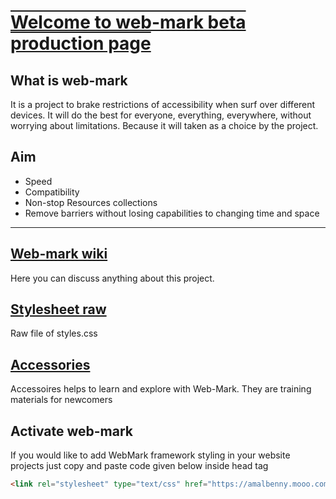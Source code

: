 <h1 style="text-decoration: underline overline;"> Welcome to web-mark beta production page</h1>

## What is web-mark
It is a project to brake restrictions of accessibility when surf over different devices.
 It will do the best for everyone, everything, everywhere, without worrying about limitations.
 Because it will taken as a choice by the project.

## Aim
- Speed
- Compatibility
- Non-stop Resources collections
- Remove barriers without losing capabilities to changing time and space
<hr/>

## <a href="https://github.com/amalbenny/web-mark/wiki">Web-mark wiki</a>
Here you can discuss anything about this project.

## <a href="https://github.com/amalbenny/web-mark/blob/main/stylesheet.css">Stylesheet raw</a>
Raw file of styles.css
## <a href="accessoires/">Accessories</a>
Accessoires helps to learn and explore with Web-Mark. They are training materials for newcomers
## Activate web-mark
If you would like to add WebMark framework styling in your website projects just copy and paste code given below inside head tag
```markdown
<link rel="stylesheet" type="text/css" href="https://amalbenny.mooo.com/wm/beta.css">
```
